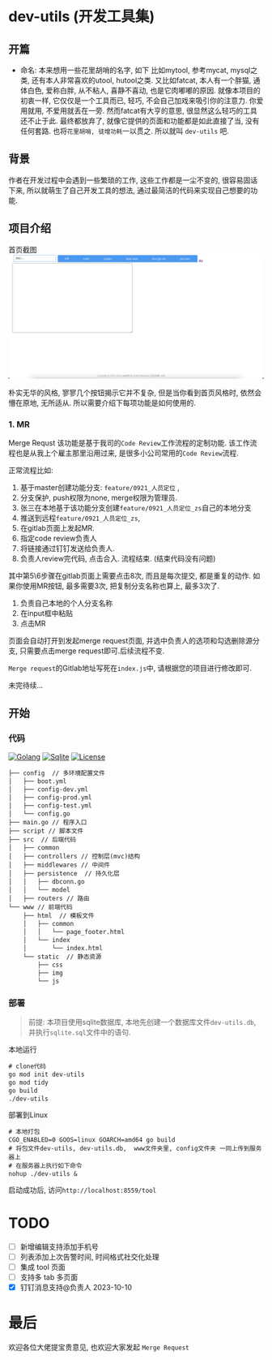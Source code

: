 # dev-utils (开发工具集)
## 开篇
- 命名: 本来想用一些花里胡哨的名字, 如下
    比如mytool, 参考mycat, mysql之类, 还有本人非常喜欢的utool, hutool之类.
    又比如fatcat, 本人有一个胖猫, 通体白色, 爱称白胖, 从不粘人, 喜静不喜动, 也是它肉嘟嘟的原因. 就像本项目的初衷一样, 它仅仅是一个工具而已, 轻巧, 不会自己加戏来吸引你的注意力. 你爱用就用, 不爱用就丢在一旁. 然而fatcat有大亨的意思, 很显然这么轻巧的工具还不止于此.
最终都放弃了, 就像它提供的页面和功能都是如此直接了当, 没有任何套路. 也将`花里胡哨, 徒增功耗`一以贯之.
所以就叫 `dev-utils` 吧.


## 背景
作者在开发过程中会遇到一些繁琐的工作, 这些工作都是一尘不变的, 很容易固话下来, 所以就萌生了自己开发工具的想法, 通过最简洁的代码来实现自己想要的功能. 

## 项目介绍
首页截图
![](www/static/img/readme-index.png)

朴实无华的风格, 寥寥几个按钮揭示它并不复杂, 但是当你看到首页风格时, 依然会懵在原地, 无所适从. 所以需要介绍下每项功能是如何使用的. 

### 1. MR
Merge Requst
该功能是基于我司的`Code Review`工作流程的定制功能. 该工作流程也是从我上个雇主那里沿用过来, 是很多小公司常用的`Code Review`流程.

正常流程比如: 

1. 基于master创建功能分支: `feature/0921_人员定位` , 
2. 分支保护, push权限为none, merge权限为管理员.
3. 张三在本地基于该功能分支创建`feature/0921_人员定位_zs`自己的本地分支
4. 推送到远程`feature/0921_人员定位_zs`, 
5. 在gitlab页面上发起MR.
6. 指定code review负责人
7. 将链接通过钉钉发送给负责人.
8. 负责人review完代码, 点击合入. 流程结束. (结束代码没有问题)

其中第5\6步骤在gitlab页面上需要点击8次, 而且是每次提交, 都是重复的动作. 如果你使用MR按钮, 最多需要3次, 把复制分支名称也算上, 最多3次了. 

1. 负责自己本地的个人分支名称
2. 在input框中粘贴
3. 点击MR

页面会自动打开到发起merge request页面, 并选中负责人的选项和勾选删除源分支, 只需要点击merge request即可.后续流程不变.

`Merge request`的Gitlab地址写死在`index.js`中, 请根据您的项目进行修改即可. 

未完待续...


## 开始

### 代码
[![Golang](https://img.shields.io/badge/golang-1.21.1-brightgreen)](https://golang.google.cn)
[![Sqlite](https://img.shields.io/badge/sqlite-3.0-orange)](https://golang.google.cn)
[![License](https://img.shields.io/badge/license-apache2.0-blue)](https://github.com/jszls65/dev-utils/blob/master/LICENSE)

``` shell
├── config  // 多环境配置文件
│   ├── boot.yml
│   ├── config-dev.yml
│   ├── config-prod.yml
│   ├── config-test.yml
│   └── config.go
├── main.go // 程序入口
├── script // 脚本文件
├── src  // 后端代码
│   ├── common
│   ├── controllers // 控制层(mvc)结构
│   ├── middlewares // 中间件
│   ├── persistence  // 持久化层
│   │   ├── dbconn.go
│   │   └── model
│   ├── routers // 路由
└── www // 前端代码
    ├── html  // 模板文件
    │   ├── common
    │   │   └── page_footer.html
    │   └── index
    │       └── index.html
    └── static  // 静态资源
        ├── css
        ├── img
        └── js

```

### 部署
> 前提: 本项目使用sqlite数据库, 本地先创建一个数据库文件`dev-utils.db`, 并执行`sqlite.sql`文件中的语句.


本地运行
```shell
# clone代码
go mod init dev-utils
go mod tidy
go build
./dev-utils
```

部署到Linux
```shell
# 本地打包
CGO_ENABLED=0 GOOS=linux GOARCH=amd64 go build
# 将包文件dev-utils, dev-utils.db,  www文件夹里, config文件夹 一同上传到服务器上
# 在服务器上执行如下命令
nohup ./dev-utils &
```

启动成功后, 访问`http://localhost:8559/tool`

# TODO

- [ ] 新增编辑支持添加手机号
- [ ] 列表添加上次告警时间, 时间格式社交化处理
- [ ] 集成 tool 页面
- [ ] 支持多 tab 多页面
- [x] 钉钉消息支持@负责人 2023-10-10

# 最后
欢迎各位大佬提宝贵意见, 也欢迎大家发起 `Merge Request`